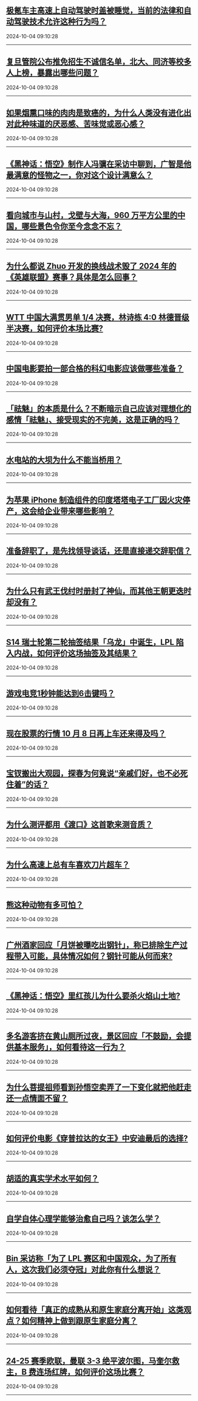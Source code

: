 ## [极氪车主高速上自动驾驶时盖被睡觉，当前的法律和自动驾驶技术允许这种行为吗？](https://www.zhihu.com/question/728626015)

2024-10-04 09:10:28

---
## [复旦管院公布推免招生不诚信名单，北大、同济等校多人上榜，暴露出哪些问题？](https://www.zhihu.com/question/729606763)

2024-10-04 09:10:28

---
## [如果烟熏口味的肉肉是致癌的，为什么人类没有进化出对此种味道的厌恶感、苦味觉或恶心感？](https://www.zhihu.com/question/716578852)

2024-10-04 09:10:28

---
## [《黑神话：悟空》制作人冯骥在采访中聊到，广智是他最满意的怪物之一，你对这个设计满意么？](https://www.zhihu.com/question/665338207)

2024-10-04 09:10:28

---
## [看向城市与山村，戈壁与大海，960 万平方公里的中国，哪些景色令你至今念念不忘？](https://www.zhihu.com/question/667514899)

2024-10-04 09:10:28

---
## [为什么都说 Zhuo 开发的换线战术毁了 2024 年的《英雄联盟》赛事？具体是怎么回事？](https://www.zhihu.com/question/735489616)

2024-10-04 09:10:28

---
## [WTT 中国大满贯男单 1/4 决赛，林诗栋 4:0 林德晋级半决赛，如何评价本场比赛?](https://www.zhihu.com/question/736731124)

2024-10-04 09:10:28

---
## [中国电影要拍一部合格的科幻电影应该做哪些准备？](https://www.zhihu.com/question/24442619)

2024-10-04 09:10:28

---
## [「祛魅」的本质是什么？不断暗示自己应该对理想化的感情「祛魅」、接受现实的不完美，这是正确的吗？](https://www.zhihu.com/question/671400722)

2024-10-04 09:10:28

---
## [水电站的大坝为什么不能当桥用？](https://www.zhihu.com/question/348861282)

2024-10-04 09:10:28

---
## [为苹果 iPhone 制造组件的印度塔塔电子工厂因火灾停产，这会给企业带来哪些影响？](https://www.zhihu.com/question/682326170)

2024-10-04 09:10:28

---
## [准备辞职了，是先找领导谈话，还是直接递交辞职信？](https://www.zhihu.com/question/656055842)

2024-10-04 09:10:28

---
## [为什么只有武王伐纣时册封了神仙，而其他王朝更迭时却没有？](https://www.zhihu.com/question/499915898)

2024-10-04 09:10:28

---
## [S14 瑞士轮第二轮抽签结果「乌龙」中诞生，LPL 陷入内战，如何评价这场抽签及其结果？](https://www.zhihu.com/question/733001399)

2024-10-04 09:10:28

---
## [游戏电竞1秒钟能达到6击键吗？](https://www.zhihu.com/question/562660937)

2024-10-04 09:10:28

---
## [现在股票的行情 10 月 8 日再上车还来得及吗？](https://www.zhihu.com/question/722965615)

2024-10-04 09:10:28

---
## [宝钗搬出大观园，探春为何竟说“亲戚们好，也不必死住着”的话？](https://www.zhihu.com/question/644847373)

2024-10-04 09:10:28

---
## [为什么测评都用《渡口》这首歌来测音质？](https://www.zhihu.com/question/667849815)

2024-10-04 09:10:28

---
## [为什么高速上总有车喜欢刀片超车？](https://www.zhihu.com/question/667675868)

2024-10-04 09:10:28

---
## [熊这种动物有多可怕？](https://www.zhihu.com/question/624607620)

2024-10-04 09:10:28

---
## [广州酒家回应「月饼被曝吃出钢针」，称已排除生产过程带入可能，具体情况如何？钢针可能从何而来?](https://www.zhihu.com/question/683442973)

2024-10-04 09:10:28

---
## [《黑神话：悟空》里红孩儿为什么要杀火焰山土地?](https://www.zhihu.com/question/667185926)

2024-10-04 09:10:28

---
## [多名游客挤在黄山厕所过夜，景区回应「不鼓励，会提供基本服务」，如何看待这一行为？](https://www.zhihu.com/question/730967953)

2024-10-04 09:10:28

---
## [为什么菩提祖师看到孙悟空卖弄了一下变化就把他赶走还一点情面不留？](https://www.zhihu.com/question/667620165)

2024-10-04 09:10:28

---
## [如何评价电影《穿普拉达的女王》中安迪最后的选择?](https://www.zhihu.com/question/284563589)

2024-10-04 09:10:28

---
## [胡适的真实学术水平如何？](https://www.zhihu.com/question/631203290)

2024-10-04 09:10:28

---
## [自学自体心理学能够治愈自己吗？该怎么学？](https://www.zhihu.com/question/666945219)

2024-10-04 09:10:28

---
## [Bin 采访称「为了 LPL 赛区和中国观众，为了所有人，这次我们必须夺冠」对此你有什么想说？](https://www.zhihu.com/question/705966755)

2024-10-04 09:10:28

---
## [如何看待「真正的成熟从和原生家庭分离开始」这类观点？如何精神上做到跟原生家庭分离？](https://www.zhihu.com/question/671400737)

2024-10-04 09:10:28

---
## [24-25 赛季欧联，曼联 3-3 绝平波尔图，马奎尔救主，B 费连场红牌，如何评价这场比赛？](https://www.zhihu.com/question/733035827)

2024-10-04 09:10:28

---
